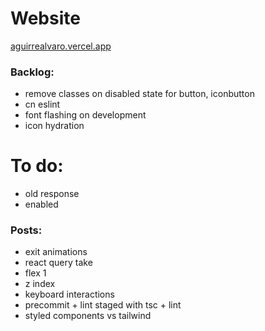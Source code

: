 # Website

[aguirrealvaro.vercel.app](https://aguirrealvaro.vercel.app/)

### Backlog:

- remove classes on disabled state for button, iconbutton
- cn eslint
- font flashing on development
- icon hydration

# To do:

- old response
- enabled

### Posts:

- exit animations
- react query take
- flex 1
- z index
- keyboard interactions
- precommit + lint staged with tsc + lint
- styled components vs tailwind
